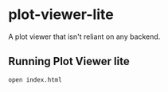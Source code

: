 # plot-viewer-lite
A plot viewer that isn't reliant on any backend.

## Running Plot Viewer lite
```
open index.html
```
